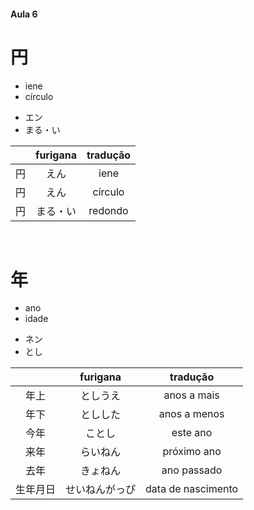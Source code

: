 #### Aula 6


# 円
<ul><li>iene</li><li>círculo</li></ul>

<ul><li>エン</li><li>まる・い</li></ul>

|  | furigana | tradução |
|:---:|:---:|:---:|
| 円 | えん | iene |
| 円 | えん | círculo |
| 円 | まる・い | redondo |

<br>


# 年
<ul><li>ano</li><li>idade</li></ul>

<ul><li>ネン</li><li>とし</li></ul>

|  | furigana | tradução |
|:---:|:---:|:---:|
| 年上 | としうえ | anos a mais |
| 年下 | としした | anos a menos |
| 今年 | ことし | este ano |
| 来年 | らいねん | próximo ano |
| 去年 | きょねん | ano passado |
| 生年月日 | せいねんがっぴ | data de nascimento |